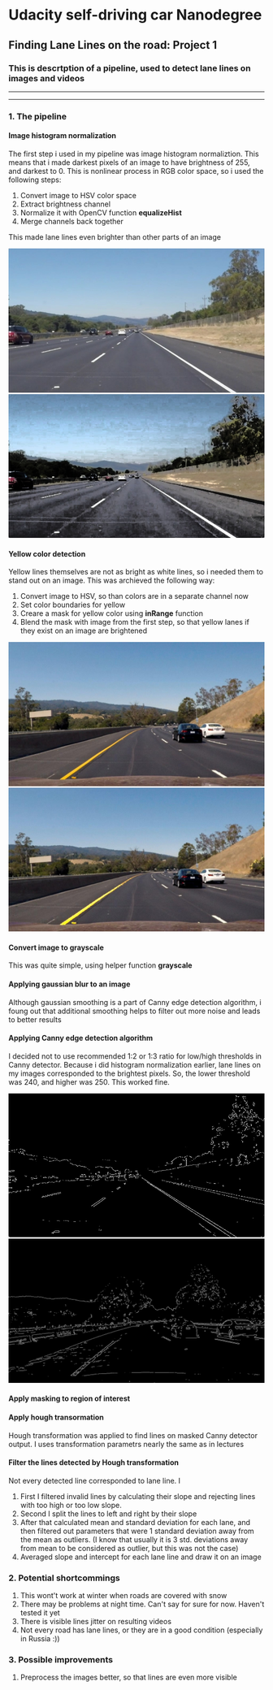 # **Udacity self-driving car Nanodegree** 

## Finding Lane Lines on the road: Project 1

### This is descrtption of a pipeline, used to detect lane lines on images and videos

---

[//]: # (Image References)

[image1]: ./examples/regular_image.jpg "Regular image"
[image2]: ./examples/normalized_image.jpg "Normalized image"
[image3]: ./examples/yellow_lane_image.jpg "Image with yellow lane"
[image4]: ./examples/yellow_masked.jpg "Enchanced image with yellow lane"
[image5]: ./examples/edges_simple.jpg "Image with clear lane lines"
[image6]: ./examples/edges_tricky.jpg "Tricky to detect lane lines"

---


### 1. The pipeline
#### Image histogram normalization
The first step i used in my pipeline was image histogram normaliztion. This means that i made darkest pixels of an image to have brightness of 255, and darkest to 0. This is nonlinear process in RGB color space, so i used the following steps:

1. Convert image to HSV color space 
2. Extract brightness channel 
3. Normalize it with OpenCV function **equalizeHist** 
4. Merge channels back together 

This made lane lines even brighter than other parts of an image

![Image from camera][image1] ![Normalized image][image2]

#### Yellow color detection
Yellow lines themselves are not as bright as white lines, so i needed them to stand out on an image. This was archieved the following way:

1. Convert image to HSV, so than colors are in a separate channel now
2. Set color boundaries for yellow
3. Creare a mask for yellow color using **inRange** function
4. Blend the mask with image from the first step, so that yellow lanes if they exist on an image are brightened

![Image with yellow lane][image3] ![Yellow lane highlighted][image4]

#### Convert image to grayscale

This was quite simple, using helper function **grayscale**

#### Applying gaussian blur to an image

Although gaussian smoothing is a part of Canny edge detection algorithm, i foung out that additional smoothing helps to filter out more noise and leads to better results

#### Applying Canny edge detection algorithm

I decided not to use recommended 1:2 or 1:3 ratio for low/high thresholds in Canny detector. Because i did histogram normalization earlier, lane lines on my images corresponded to the brightest pixels. So, the lower threshold was 240, and higher was 250. This worked fine.

![Canny simple][image5] ![Canny challanging][image6]

#### Apply masking to region of interest

#### Apply hough transormation

Hough transformation was applied to find lines on masked Canny detector output. I uses transformation parametrs nearly the same as in lectures

#### Filter the lines detected by Hough transformation

Not every detected line corresponded to lane line. I
1. First I filtered invalid lines by calculating their slope and rejecting lines with too high or too low slope. 
2. Second I split the lines to left and right by their slope 
3. After that calculated mean and standard deviation for each lane, and then filtered out parameters that were 1 standard deviation away from the mean as outliers. (I know that usually it is 3 std. deviations away from mean to be considered as outlier, but this was not the case)
4. Averaged slope and intercept for each lane line and draw it on an image

### 2. Potential shortcommings

1. This wont't work at winter when roads are covered with snow
2. There may be problems at night time. Can't say for sure for now. Haven't tested it yet
3. There is visible lines jitter on resulting videos
4. Not every road has lane lines, or they are in a good condition (especially in Russia :))

### 3. Possible improvements

1. Preprocess the images better, so that lines are even more visible